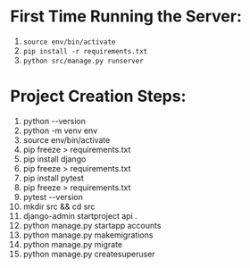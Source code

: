 # First Time Running the Server:

1. `source env/bin/activate`
2. `pip install -r requirements.txt`
3. `python src/manage.py runserver`

# Project Creation Steps:

1. python --version
2. python -m venv env
3. source env/bin/activate
4. pip freeze > requirements.txt
5. pip install django
6. pip freeze > requirements.txt
7. pip install pytest
8. pip freeze > requirements.txt
9. pytest --version
10. mkdir src && cd src
11. django-admin startproject api .
12. python manage.py startapp accounts
13. python manage.py makemigrations
14. python manage.py migrate
15. python manage.py createsuperuser
